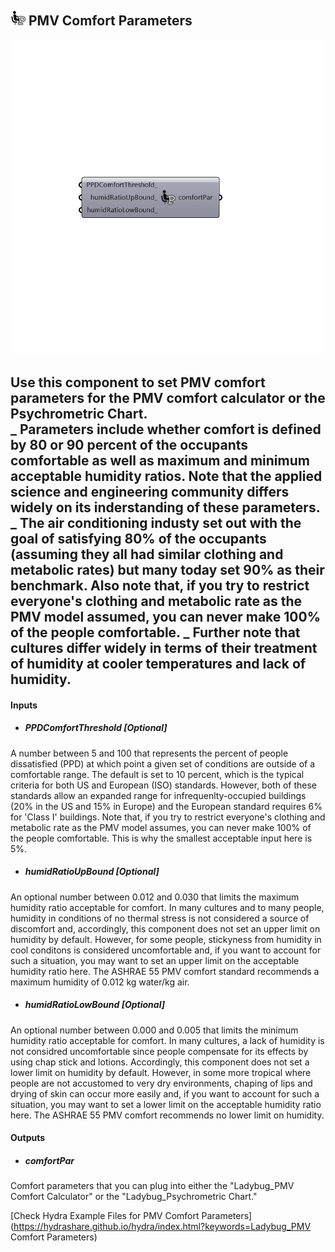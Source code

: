 ## ![](../../images/icons/PMV_Comfort_Parameters.png) PMV Comfort Parameters

![](../../images/components/PMV_Comfort_Parameters.png)

Use this component to set PMV comfort parameters for the PMV comfort calculator or the Psychrometric Chart.  
 _
 Parameters include whether comfort is defined by 80 or 90 percent of the occupants comfortable as well as maximum and minimum acceptable humidity ratios.  Note that the applied science and engineering community differs widely on its inderstanding of these parameters.
 _
 The air conditioning industy set out with the goal of satisfying 80% of the occupants (assuming they all had similar clothing and metabolic rates) but many today set 90% as their benchmark.  Also note that, if you try to restrict everyone's clothing and metabolic rate as the PMV model assumed, you can never make 100% of the people comfortable.
 _
 Further note that cultures differ widely in terms of their treatment of humidity at cooler temperatures and lack of humidity.
 -
 

#### Inputs
* ##### PPDComfortThreshold [Optional]
A number between 5 and 100 that represents the percent of people dissatisfied (PPD) at which point a given set of conditions are outside of a comfortable range.  The default is set to 10 percent, which is the typical criteria for both US and European (ISO) standards. However, both of these standards allow an expanded range for infrequenlty-occupied buildings (20% in the US and 15% in Europe) and the European standard requires 6% for 'Class I' buildings.  Note that, if you try to restrict everyone's clothing and metabolic rate as the PMV model assumes, you can never make 100% of the people comfortable.  This is why the smallest acceptable input here is 5%.
* ##### humidRatioUpBound [Optional]
An optional number between 0.012 and 0.030 that limits the maximum humidity ratio acceptable for comfort.  In many cultures and to many people, humidity in conditions of no thermal stress is not considered a source of discomfort and, accordingly, this component does not set an upper limit on humidity by default.  However, for some people, stickyness from humidity in cool conditons is considered uncomfortable and, if you want to account for such a situation, you may want to set an upper limit on the acceptable humidity ratio here.  The ASHRAE 55 PMV comfort standard recommends a maximum humidity of 0.012 kg water/kg air.
* ##### humidRatioLowBound [Optional]
An optional number between 0.000 and 0.005 that limits the minimum humidity ratio acceptable for comfort.  In many cultures, a lack of humidity is not considred uncomfortable since people compensate for its effects by using chap stick and lotions.  Accordingly, this component does not set a lower limit on humidity by default.  However, in some more tropical where people are not accustomed to very dry environments, chaping of lips and drying of skin can occur more easily and, if you want to account for such a situation, you may want to set a lower limit on the acceptable humidity ratio here. The ASHRAE 55 PMV comfort recommends no lower limit on humidity.

#### Outputs
* ##### comfortPar
Comfort parameters that you can plug into either the "Ladybug_PMV Comfort Calculator" or the "Ladybug_Psychrometric Chart."


[Check Hydra Example Files for PMV Comfort Parameters](https://hydrashare.github.io/hydra/index.html?keywords=Ladybug_PMV Comfort Parameters)